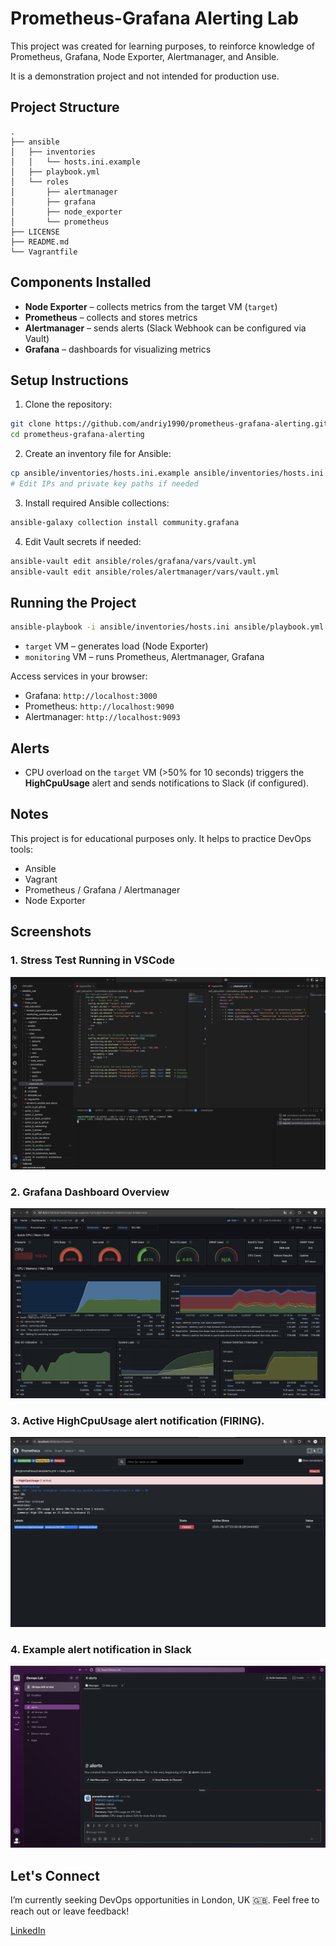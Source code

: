 # Prometheus-Grafana Alerting Lab

This project was created for learning purposes, to reinforce knowledge of Prometheus, Grafana, Node Exporter, Alertmanager, and Ansible.

It is a demonstration project and not intended for production use.

## Project Structure

```
.
├── ansible
│   ├── inventories
│   │   └── hosts.ini.example
│   ├── playbook.yml
│   └── roles
│       ├── alertmanager
│       ├── grafana
│       ├── node_exporter
│       └── prometheus
├── LICENSE
├── README.md
└── Vagrantfile
```

## Components Installed

* **Node Exporter** – collects metrics from the target VM (`target`)
* **Prometheus** – collects and stores metrics
* **Alertmanager** – sends alerts (Slack Webhook can be configured via Vault)
* **Grafana** – dashboards for visualizing metrics

## Setup Instructions

1. Clone the repository:

```bash
git clone https://github.com/andriy1990/prometheus-grafana-alerting.git
cd prometheus-grafana-alerting
```

2. Create an inventory file for Ansible:

```bash
cp ansible/inventories/hosts.ini.example ansible/inventories/hosts.ini
# Edit IPs and private key paths if needed
```

3. Install required Ansible collections:

```bash
ansible-galaxy collection install community.grafana
```

4. Edit Vault secrets if needed:

```bash
ansible-vault edit ansible/roles/grafana/vars/vault.yml
ansible-vault edit ansible/roles/alertmanager/vars/vault.yml
```

## Running the Project

```bash
ansible-playbook -i ansible/inventories/hosts.ini ansible/playbook.yml --ask-vault-pass
```

* `target` VM – generates load (Node Exporter)
* `monitoring` VM – runs Prometheus, Alertmanager, Grafana

Access services in your browser:

* Grafana: `http://localhost:3000`
* Prometheus: `http://localhost:9090`
* Alertmanager: `http://localhost:9093`

## Alerts

* CPU overload on the `target` VM (>50% for 10 seconds) triggers the **HighCpuUsage** alert and sends notifications to Slack (if configured).

## Notes

This project is for educational purposes only. It helps to practice DevOps tools:

* Ansible
* Vagrant
* Prometheus / Grafana / Alertmanager
* Node Exporter

## Screenshots

### 1. Stress Test Running in VSCode
![Stress Test](screenshots/1.png)

### 2. Grafana Dashboard Overview
![Grafana Dashboard](screenshots/2.png)

### 3. Active HighCpuUsage alert notification (FIRING).
![Prometheus Alertmanager](screenshots/3.png)

### 4. Example alert notification in Slack
![Slack Alert](screenshots/4.png)

## Let's Connect

I’m currently seeking DevOps opportunities in London, UK 🇬🇧.
Feel free to reach out or leave feedback!

[LinkedIn](https://www.linkedin.com/in/andriy-smyk-b5446311b)
